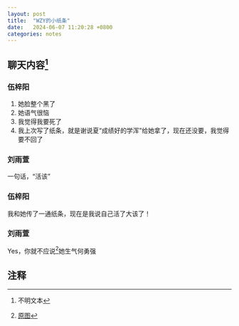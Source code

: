 ```yaml
---
layout: post
title:  "WZY的小纸条"
date:   2024-06-07 11:20:28 +0800
categories: notes
---
```

## 聊天内容[^1]

### 伍梓阳
1. 她脸整个黑了
2. 她语气很恼
3. 我觉得我要死了
4. 我上次写了纸条，就是谢说夏“成绩好的学浑”给她拿了，现在还没要，我觉得要不回了

### 刘雨萱
一句话，“活该”

### 伍梓阳
我和她传了一通纸条，现在是我说自己活了大该了！

### 刘雨萱
Yes，你就不应说[^2]她生气何勇强

## 注释
[^1]: 不明文本
[^2]: [原图](/images/2024/06/07/note2.png)